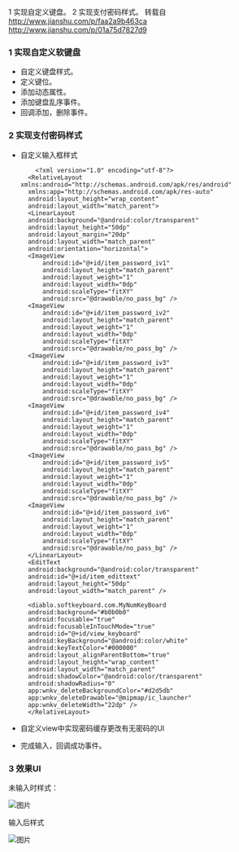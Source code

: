 1 实现自定义键盘。
2 实现支付密码样式。
转载自
http://www.jianshu.com/p/faa2a9b463ca
http://www.jianshu.com/p/01a75d7827d9

### 1 实现自定义软键盘
* 自定义键盘样式。
* 定义键位。
* 添加动态属性。
* 添加键盘乱序事件。
* 回调添加，删除事件。


### 2 实现支付密码样式

* 自定义输入框样式

          <?xml version="1.0" encoding="utf-8"?>
        <RelativeLayout xmlns:android="http://schemas.android.com/apk/res/android"
        xmlns:app="http://schemas.android.com/apk/res-auto"
        android:layout_height="wrap_content"
        android:layout_width="match_parent">
        <LinearLayout
        android:background="@android:color/transparent"
        android:layout_height="50dp"
        android:layout_margin="20dp"
        android:layout_width="match_parent"
        android:orientation="horizontal">
        <ImageView
            android:id="@+id/item_password_iv1"
            android:layout_height="match_parent"
            android:layout_weight="1"
            android:layout_width="0dp"
            android:scaleType="fitXY"
            android:src="@drawable/no_pass_bg" />
        <ImageView
            android:id="@+id/item_password_iv2"
            android:layout_height="match_parent"
            android:layout_weight="1"
            android:layout_width="0dp"
            android:scaleType="fitXY"
            android:src="@drawable/no_pass_bg" />
        <ImageView
            android:id="@+id/item_password_iv3"
            android:layout_height="match_parent"
            android:layout_weight="1"
            android:layout_width="0dp"
            android:scaleType="fitXY"
            android:src="@drawable/no_pass_bg" />
        <ImageView
            android:id="@+id/item_password_iv4"
            android:layout_height="match_parent"
            android:layout_weight="1"
            android:layout_width="0dp"
            android:scaleType="fitXY"
            android:src="@drawable/no_pass_bg" />
        <ImageView
            android:id="@+id/item_password_iv5"
            android:layout_height="match_parent"
            android:layout_weight="1"
            android:layout_width="0dp"
            android:scaleType="fitXY"
            android:src="@drawable/no_pass_bg" />
        <ImageView
            android:id="@+id/item_password_iv6"
            android:layout_height="match_parent"
            android:layout_weight="1"
            android:layout_width="0dp"
            android:scaleType="fitXY"
            android:src="@drawable/no_pass_bg" />
        </LinearLayout>
        <EditText
        android:background="@android:color/transparent"
        android:id="@+id/item_edittext"
        android:layout_height="50dp"
        android:layout_width="match_parent" />

        <diablo.softkeyboard.com.MyNumKeyBoard
        android:background="#b0b0b0"
        android:focusable="true"
        android:focusableInTouchMode="true"
        android:id="@+id/view_keyboard"
        android:keyBackground="@android:color/white"
        android:keyTextColor="#000000"
        android:layout_alignParentBottom="true"
        android:layout_height="wrap_content"
        android:layout_width="match_parent"
        android:shadowColor="@android:color/transparent"
        android:shadowRadius="0"
        app:wnkv_deleteBackgroundColor="#d2d5db"
        app:wnkv_deleteDrawable="@mipmap/ic_launcher"
        app:wnkv_deleteWidth="22dp" />
        </RelativeLayout>


* 自定义view中实现密码缓存更改有无密码的UI
* 完成输入，回调成功事件。

### 3 效果UI
未输入时样式：

![图片](http://oc4zuck5v.bkt.clouddn.com/nopass.png)

输入后样式

![图片](http://oc4zuck5v.bkt.clouddn.com/pass.png)



